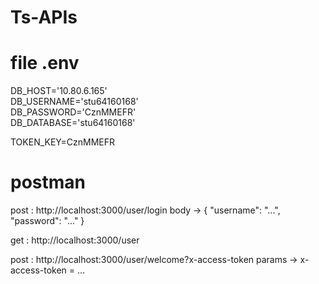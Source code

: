 # Ts-APIs
# file .env
DB_HOST='10.80.6.165' <br>
DB_USERNAME='stu64160168' <br>
DB_PASSWORD='CznMMEFR' <br>
DB_DATABASE='stu64160168' <br>

TOKEN_KEY=CznMMEFR <br>

# postman
post : http://localhost:3000/user/login
body -> {
          "username": "...",
          "password": "..."
        }

get : http://localhost:3000/user

post : http://localhost:3000/user/welcome?x-access-token
params -> x-access-token = ...

